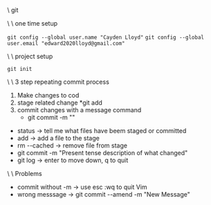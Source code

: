 \\ git 

\\ \\ one time setup

`git config --global user.name "Cayden Lloyd"`
`git config --global user.email "edward2020lloyd@gmail.com"`


\\ \\ project setup

`git init`

\\ \\ 3 step repeating commit process
 1. Make changes to cod 
 2. stage related change 
	*git add
 3. commit changes with a message command
 	* git commit -m ""

 * status -> tell me what files have beem staged or committed
 * add -> add a file to the stage
 * rm --cached -> remove file from stage
 * git commit -m "Present tense description of what changed"
 * git log -> enter to move down, q to quit

\\ \\ Problems
* commit without -m -> use esc :wq to quit Vim
* wrong messsage -> git commit --amend -m "New Message"
